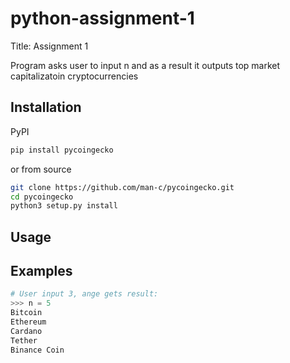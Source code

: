 # python-assignment-1

Title: Assignment 1

Program asks user to input n and as a result it outputs top market capitalizatoin cryptocurrencies

## Installation

PyPI
```bash
pip install pycoingecko
```

or from source
```bash
git clone https://github.com/man-c/pycoingecko.git
cd pycoingecko
python3 setup.py install
```

## Usage

## Examples

```python
# User input 3, ange gets result:
>>> n = 5
Bitcoin
Ethereum
Cardano
Tether
Binance Coin
